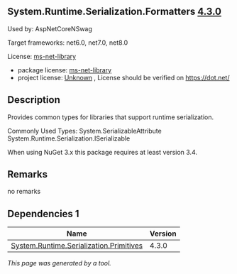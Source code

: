 System.Runtime.Serialization.Formatters [4.3.0](https://www.nuget.org/packages/System.Runtime.Serialization.Formatters/4.3.0)
--------------------

Used by: AspNetCoreNSwag

Target frameworks: net6.0, net7.0, net8.0

License: [ms-net-library](../../../../licenses/ms-net-library) 

- package license: [ms-net-library](http://go.microsoft.com/fwlink/?LinkId=329770) 
- project license: [Unknown](https://dot.net/) , License should be verified on https://dot.net/

Description
-----------
Provides common types for libraries that support runtime serialization.

Commonly Used Types:
System.SerializableAttribute
System.Runtime.Serialization.ISerializable
 
When using NuGet 3.x this package requires at least version 3.4.

Remarks
-----------
no remarks


Dependencies 1
-----------

|Name|Version|
|----------|:----|
|[System.Runtime.Serialization.Primitives](../../../../packages/nuget.org/system.runtime.serialization.primitives/4.3.0)|4.3.0|

*This page was generated by a tool.*